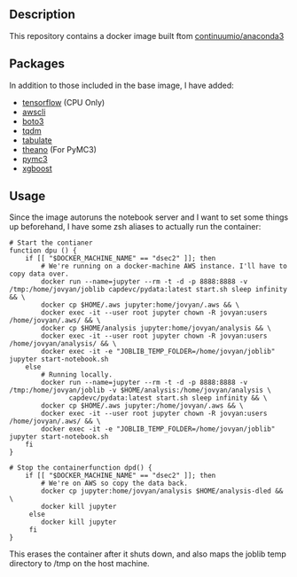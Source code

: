 ## Description

This repository contains a docker image built ftom [continuumio/anaconda3](https://hub.docker.com/r/continuumio/anaconda3/)

## Packages

In addition to those included in the base image, I have added:

 - [tensorflow](https://github.com/tensorflow/tensorflow) (CPU Only)
 - [awscli](https://github.com/aws/aws-cli)
 - [boto3](https://github.com/boto/boto3)
 - [tqdm](https://github.com/noamraph/tqdm)
 - [tabulate](https://bitbucket.org/astanin/python-tabulate)
 - [theano](https://github.com/Theano/Theano) (For PyMC3)
 - [pymc3](https://github.com/pymc-devs/pymc3)
 - [xgboost](https://github.com/dmlc/xgboost/tree/master/python-package)

## Usage

Since the image autoruns the notebook server and I want to set some things up beforehand, I have some zsh aliases to actually run the container:

```
# Start the contianer
function dpu () {
    if [[ "$DOCKER_MACHINE_NAME" == "dsec2" ]]; then
        # We're running on a docker-machine AWS instance. I'll have to copy data over.
        docker run --name=jupyter --rm -t -d -p 8888:8888 -v /tmp:/home/jovyan/joblib capdevc/pydata:latest start.sh sleep infinity && \
        docker cp $HOME/.aws jupyter:home/jovyan/.aws && \
        docker exec -it --user root jupyter chown -R jovyan:users /home/jovyan/.aws/ && \
        docker cp $HOME/analysis jupyter:home/jovyan/analysis && \
        docker exec -it --user root jupyter chown -R jovyan:users /home/jovyan/analysis/ && \
        docker exec -it -e "JOBLIB_TEMP_FOLDER=/home/jovyan/joblib" jupyter start-notebook.sh
    else
        # Running locally.
        docker run --name=jupyter --rm -t -d -p 8888:8888 -v /tmp:/home/jovyan/joblib -v $HOME/analysis:/home/jovyan/analysis \
               capdevc/pydata:latest start.sh sleep infinity && \
        docker cp $HOME/.aws jupyter:/home/jovyan/.aws && \
        docker exec -it --user root jupyter chown -R jovyan:users /home/jovyan/.aws/ && \
        docker exec -it -e "JOBLIB_TEMP_FOLDER=/home/jovyan/joblib" jupyter start-notebook.sh
    fi
}

# Stop the containerfunction dpd() {
    if [[ "$DOCKER_MACHINE_NAME" == "dsec2" ]]; then
        # We're on AWS so copy the data back.
        docker cp jupyter:home/jovyan/analysis $HOME/analysis-dled && \
        docker kill jupyter
     else
        docker kill jupyter
     fi
}

```

This erases the container after it shuts down, and also maps the joblib temp directory to /tmp on the host machine.
